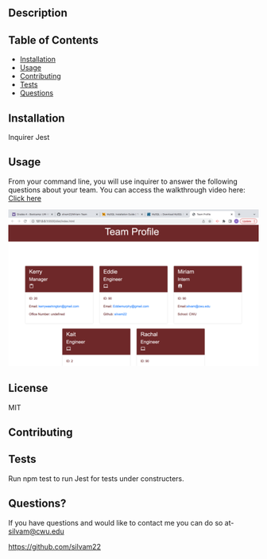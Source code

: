 ## Description


## Table of Contents
* [Installation](#installation)
* [Usage](#usage)
* [Contributing](#contributing)
* [Tests](#tests)
* [Questions](#questions)

## Installation
Inquirer 
Jest

## Usage
From your command line, you will use inquirer to answer the following questions about your team. You can access the walkthrough video here: 
[Click here](https://drive.google.com/file/d/121yRCR4HvAcVZADvwGndaoDzOZfrBzdQ/view)

![Team Generator](/Screen%20Shot%202023-02-01%20at%2010.53.08%20AM.png "")


## License
MIT

## Contributing


## Tests
Run npm test to run Jest for tests under constructers. 

## Questions?
If you have questions and would like to contact me you can do so at- silvam@cwu.edu 

https://github.com/silvam22